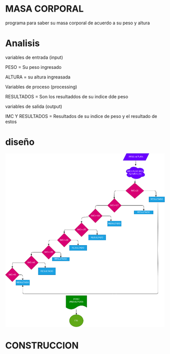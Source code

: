 # MASA CORPORAL 

programa para saber su masa corporal  de acuerdo a su peso y altura 

# Analisis

variables de entrada (input)

PESO = Su peso ingresado

ALTURA = su altura ingreasada

Variables de proceso (processing) 

RESULTADOS = Son los resultaddos de su indice dde peso

variables de salida (output)

IMC Y RESULTADOS = Resultados de su indice de peso y el resultado de estos

# diseño
![Diagrama de flujo](diagrama.png "diagrama de flujo")

# CONSTRUCCION 
